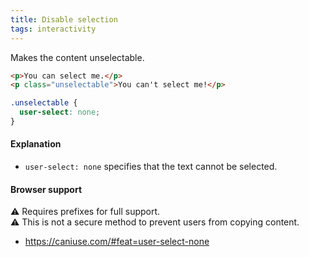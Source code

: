 ```yaml
---
title: Disable selection
tags: interactivity
---
```


Makes the content unselectable.

```html
<p>You can select me.</p>
<p class="unselectable">You can't select me!</p>
```

```css
.unselectable {
  user-select: none;
}
```

#### Explanation

- `user-select: none` specifies that the text cannot be selected.

#### Browser support

<span class="snippet__support-note">⚠️ Requires prefixes for full support.</span>
<br>
<span class="snippet__support-note">⚠️ This is not a secure method to prevent users from copying content.</span>

- https://caniuse.com/#feat=user-select-none



